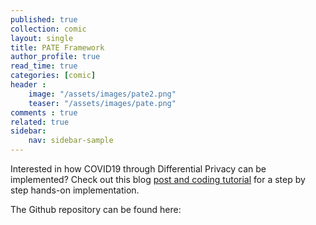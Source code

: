 ```yaml
---
published: true
collection: comic
layout: single
title: PATE Framework
author_profile: true
read_time: true
categories: [comic]
header :
    image: "/assets/images/pate2.png"
    teaser: "/assets/images/pate.png"
comments : true
related: true
sidebar:
    nav: sidebar-sample
---
```



Interested in how COVID19 through Differential Privacy can be implemented?
Check out this blog [post and coding tutorial](https://zumrutmuftuoglu.github.io/OM-Study-Group/pate-on-covid/) for a step by step hands-on implementation.

The Github repository can be found here:
<div class="github-card" data-github="https://github.com/ivyclare/PrivateAI/blob/master/COVID_PATE_Analysis.ipynb" data-width="100%" data-height="" data-theme="default"></div>


<!-- ---
layout: single
published: true
title: PATE Framework
collection: comics
categories: [Comics] #[tutorials]
excerpt : "Differential Privacy"
header :
    overlay_image: "/assets/images/header2.jpg"
    teaser: "/assets/images/header2.jpg"
comments : true
toc: true
toc_sticky: true
--- -->



<!-- ---
layout: archive
permalink: /comic/
author_profile: true
title: "PATE Analysis"
collection: ml
header:
     image: "/assets/images/header2.jpg"
--- -->
